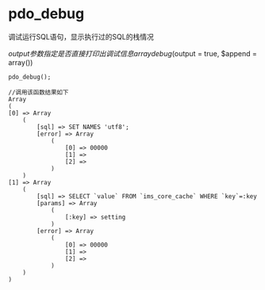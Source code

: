 # pdo_debug
调试运行SQL语句，显示执行过的SQL的栈情况

$output 参数指定是否直接打印出调试信息
array debug($output = true, $append = array())
```
pdo_debug();

//调用该函数结果如下
Array
(
[0] => Array
    (
        [sql] => SET NAMES 'utf8';
        [error] => Array
            (
                [0] => 00000
                [1] =>
                [2] =>
            )
    )
[1] => Array
    (
        [sql] => SELECT `value` FROM `ims_core_cache` WHERE `key`=:key
        [params] => Array
            (
                [:key] => setting
            )
        [error] => Array
            (
                [0] => 00000
                [1] =>
                [2] =>
            )
    )
)

```
